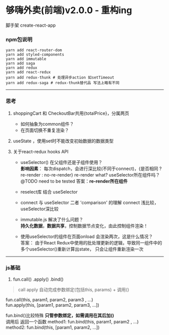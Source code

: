 # 够嗨外卖(前端)v2.0.0 - 重构ing  
   
脚手架  create-react-app  

### npm包说明
```
yarn add react-router-dom
yarn add styled-components
yarn add immutable
yarn add saga
yarn add redux
yarn add react-redux
yarn add redux-thunk # 处理异步action 如setTimeout
yarn add redux-saga # redux-thunk替代品 写法上略有不同
```

---
### 思考
1. shoppingCart 和 CheckoutBar共用{totalPrice}，分属两页
    + 如何抽象为common组件？
    + 在页面切换不重复渲染？
    
2. useState ，使用set时不能改变初始数据的数据类型
3. 关于react-redux hooks API   

   + useSelector() 在父组件还是子组件使用？   
   **影响因素**： 每次dispatch，会进行深比较(不同于connect)，{是否相同 ? re-render : no-re-render}
   re-render what? useSelector所在组件吗？ @TODO need to be tested 答案：**re-render所在组件**
   
   + reselect库 结合 useSelector
   
   + connect 与 useSelector 二者 'comparison' 的理解
   connect 浅比较，useSelector深比较
   
   + immutable.js 解决了什么问题？  
    **持久化数据**，**数据共享**，控制数据节点变化，由此控制组件渲染！   
    
   + 使用useSelector的组件在页面onload 会渲染两次，这是什么情况？  
   答案： 由于React Redux中使用的批处理更新的逻辑，导致同一组件中的多个useSelector()重新计算出state，
    只会让组件重新渲染一次
   
---
### js基础
1. fun.call() .apply() .bind()
> call apply 自动完成参数绑定(包括this, params) + 调用()
  
fun.call(this, param1, param2, param3 , ...)  
fun.apply(this, \[param1, param2, param3, ...\])

fun.bind()比较特殊 **只管参数绑定，如需调用在其后加()**  
调用后 返回一个函数
method1: fun.bind(this, param1, param2 , ...)    
method2: fun.bind(this, \[param1, param2, ...\])  
  
